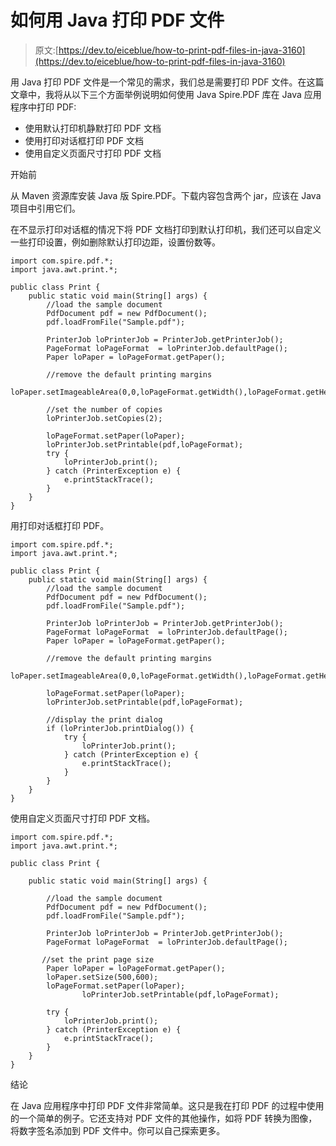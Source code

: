 # 如何用 Java 打印 PDF 文件

> 原文:[https://dev.to/eiceblue/how-to-print-pdf-files-in-java-3160](https://dev.to/eiceblue/how-to-print-pdf-files-in-java-3160)

用 Java 打印 PDF 文件是一个常见的需求，我们总是需要打印 PDF 文件。在这篇文章中，我将从以下三个方面举例说明如何使用 Java Spire.PDF 库在 Java 应用程序中打印 PDF:

*   使用默认打印机静默打印 PDF 文档
*   使用打印对话框打印 PDF 文档
*   使用自定义页面尺寸打印 PDF 文档

开始前

从 Maven 资源库安装 Java 版 Spire.PDF。下载内容包含两个 jar，应该在 Java 项目中引用它们。

在不显示打印对话框的情况下将 PDF 文档打印到默认打印机，我们还可以自定义一些打印设置，例如删除默认打印边距，设置份数等。

```
import com.spire.pdf.*;
import java.awt.print.*;

public class Print {
    public static void main(String[] args) {
        //load the sample document
        PdfDocument pdf = new PdfDocument();
        pdf.loadFromFile("Sample.pdf");

        PrinterJob loPrinterJob = PrinterJob.getPrinterJob();
        PageFormat loPageFormat  = loPrinterJob.defaultPage();
        Paper loPaper = loPageFormat.getPaper();

        //remove the default printing margins
        loPaper.setImageableArea(0,0,loPageFormat.getWidth(),loPageFormat.getHeight());

        //set the number of copies
        loPrinterJob.setCopies(2);

        loPageFormat.setPaper(loPaper);
        loPrinterJob.setPrintable(pdf,loPageFormat);
        try {
            loPrinterJob.print();
        } catch (PrinterException e) {
            e.printStackTrace();
        }
    }
} 
```

用打印对话框打印 PDF。

```
import com.spire.pdf.*;
import java.awt.print.*;

public class Print {
    public static void main(String[] args) {
        //load the sample document
        PdfDocument pdf = new PdfDocument();
        pdf.loadFromFile("Sample.pdf");

        PrinterJob loPrinterJob = PrinterJob.getPrinterJob();
        PageFormat loPageFormat  = loPrinterJob.defaultPage();
        Paper loPaper = loPageFormat.getPaper();

        //remove the default printing margins
        loPaper.setImageableArea(0,0,loPageFormat.getWidth(),loPageFormat.getHeight());

        loPageFormat.setPaper(loPaper);
        loPrinterJob.setPrintable(pdf,loPageFormat);

        //display the print dialog
        if (loPrinterJob.printDialog()) {
            try {
                loPrinterJob.print();
            } catch (PrinterException e) {
                e.printStackTrace();
            }
        }
    }
} 
```

使用自定义页面尺寸打印 PDF 文档。

```
import com.spire.pdf.*;
import java.awt.print.*;

public class Print {

    public static void main(String[] args) {

        //load the sample document
        PdfDocument pdf = new PdfDocument();
        pdf.loadFromFile("Sample.pdf");

        PrinterJob loPrinterJob = PrinterJob.getPrinterJob();
        PageFormat loPageFormat  = loPrinterJob.defaultPage();

       //set the print page size
        Paper loPaper = loPageFormat.getPaper();
        loPaper.setSize(500,600);
        loPageFormat.setPaper(loPaper);
                loPrinterJob.setPrintable(pdf,loPageFormat);

        try {
            loPrinterJob.print();
        } catch (PrinterException e) {
            e.printStackTrace();
        } 
    }
} 
```

结论

在 Java 应用程序中打印 PDF 文件非常简单。这只是我在打印 PDF 的过程中使用的一个简单的例子。它还支持对 PDF 文件的其他操作，如将 PDF 转换为图像，将数字签名添加到 PDF 文件中。你可以自己探索更多。